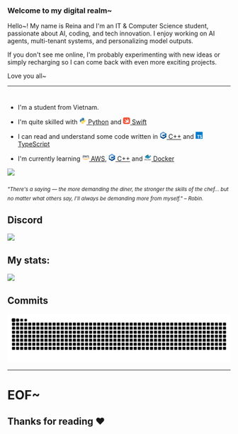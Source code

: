 ### Welcome to my digital realm~

Hello~! My name is Reina and I'm an IT & Computer Science student, passionate about AI, coding, and tech innovation. I enjoy working on AI agents, multi-tenant systems, and personalizing model outputs.

If you don't see me online, I'm probably experimenting with new ideas or simply recharging so I can come back with even more exciting projects.

Love you all~

---

#

  
- I'm a student from Vietnam.

- I'm quite skilled with <a href="https://www.python.org/" target="_blank" rel="noreferrer"> <img src="https://raw.githubusercontent.com/devicons/devicon/master/icons/python/python-original.svg" alt="python" width="16" height="16"/> Python</a> and <a href="https://developer.apple.com/swift/" target="_blank" rel="noreferrer"> <img src="https://raw.githubusercontent.com/devicons/devicon/master/icons/swift/swift-original.svg" alt="swift" width="16" height="16"/> Swift</a>

- I can read and understand some code written in <a href="https://www.w3schools.com/cpp/" target="_blank" rel="noreferrer"> <img src="https://raw.githubusercontent.com/devicons/devicon/master/icons/cplusplus/cplusplus-original.svg" alt="cplusplus" width="16" height="16"/> C++</a> and <a href="https://www.typescriptlang.org/" target="_blank" rel="noreferrer"> <img src="https://raw.githubusercontent.com/devicons/devicon/master/icons/typescript/typescript-original.svg" alt="typescript" width="16" height="16"/> TypeScript</a>

- I'm currently learning <a href="https://aws.amazon.com" target="_blank" rel="noreferrer"> <img src="https://raw.githubusercontent.com/devicons/devicon/master/icons/amazonwebservices/amazonwebservices-original-wordmark.svg" alt="aws" width="16" height="16"/> AWS</a>, <a href="https://www.w3schools.com/cpp/" target="_blank" rel="noreferrer"> <img src="https://raw.githubusercontent.com/devicons/devicon/master/icons/cplusplus/cplusplus-original.svg" alt="cplusplus" width="16" height="16"/> C++</a> and <a href="https://www.docker.com/" target="_blank" rel="noreferrer"> <img src="https://raw.githubusercontent.com/devicons/devicon/master/icons/docker/docker-original-wordmark.svg" alt="docker" width="16" height="16"/> Docker</a>

<img src="asset/kiana.gif" width="500" /><br/>

<sub>  *"There's a saying — the more demanding the diner, the stronger the skills of the chef... but no matter what others say, I'll always be demanding more from myself." – Robin.* </sub>
</div>

## Discord
<a href="https://discord.com/users/970626073199005717"  align="left">
    <img src="https://lanyard.cnrad.dev/api/970626073199005717?showDisplayName=true&idleMessage=Because%20Kiana%20is%20an%20idiot%2C%20and%20idiots%20don%E2%80%99t%20give%20up%20%E2%B8%9D%E2%B8%9D%3E%20%20%CC%AB%20%3C%E2%B8%9D%E2%B8%9D&hideStatus=true&bg=1D0403">
</a>

## My stats:

<p>
  <a href="/"  align="left">
  <img width="auto" src="https://github-readme-stats.vercel.app/api?username=ReinaMacCredy&show_icons=true&count_private=true&include_all_commits=true&theme=radical"/>
  </a>
</p>

## Commits

<img src="https://raw.githubusercontent.com/ReinaMacCredy/ReinaMacCredy/output/snake.svg" alt="Snake animation" />

---

# EOF~
## Thanks for reading ❤️
